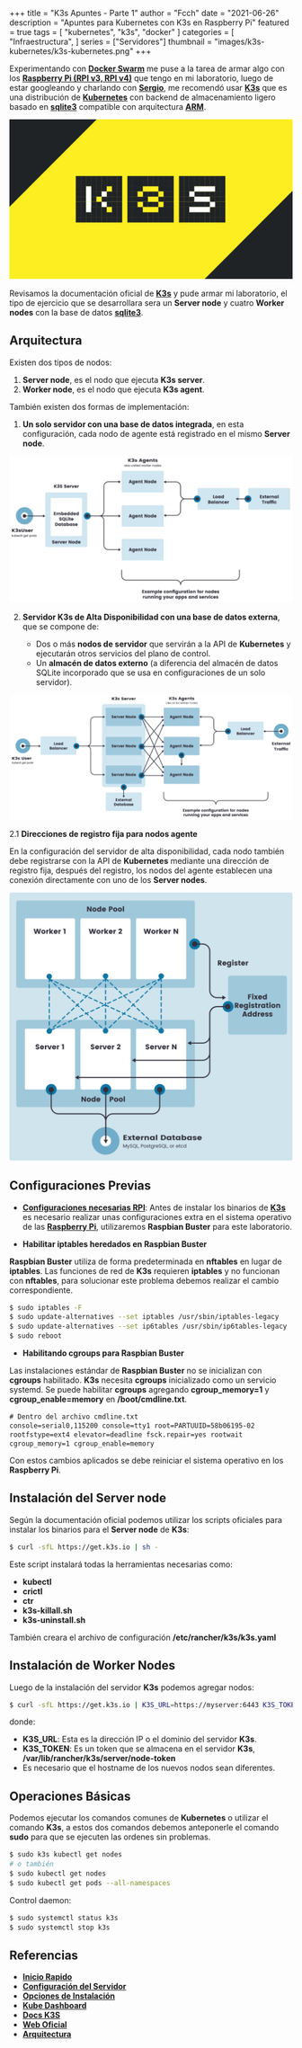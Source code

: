 +++
title = "K3s Apuntes - Parte 1"
author = "Fcch"
date = "2021-06-26"
description = "Apuntes para Kubernetes con K3s en Raspberry Pi"
featured = true
tags = [
    "kubernetes",
    "k3s",
    "docker"
]
categories = [
    "Infraestructura",
]
series = ["Servidores"]
thumbnail = "images/k3s-kubernetes/k3s-kubernetes.png"
+++

Experimentando con [**Docker Swarm**](https://docs.docker.com/engine/swarm/) me puse a la tarea de armar algo con los [**Raspberry Pi (RPI v3, RPI v4)**](https://www.raspberrypi.org/) que tengo en mi laboratorio, luego de estar googleando y charlando con [**Sergio**](https://twitter.com/donkeysharp), me recomendó usar [**K3s**](https://k3s.io/) que es una distribución de [**Kubernetes**](https://kubernetes.io/) con backend de almacenamiento ligero basado en [**sqlite3**](https://www.sqlite.org/index.html) compatible con arquitectura [**ARM**](https://en.wikipedia.org/wiki/ARM_architecture).

<!--more-->

![](/images/k3s-kubernetes/k3s-kubernetes.png)

Revisamos la documentación oficial de [**K3s**](https://rancher.com/docs/k3s/latest/en/) y pude armar mi laboratorio, el tipo de ejercicio que se desarrollara sera un **Server node** y cuatro **Worker nodes** con la  base de datos [**sqlite3**](https://www.sqlite.org/index.html).

## Arquitectura

Existen dos tipos de nodos:

1. **Server node**, es el nodo que ejecuta **K3s server**.
2. **Worker node**, es el nodo que ejecuta **K3s agent**.

También existen dos formas de implementación:

1. **Un solo servidor con una base de datos integrada**, en esta configuración, cada nodo de agente está registrado en el mismo **Server node**.

![](/images/k3s-kubernetes/k3s-architecture-single-server.png)

2. **Servidor K3s de Alta Disponibilidad con una base de datos externa**, que se compone de:

   - Dos o más **nodos de servidor** que servirán a la API de **Kubernetes** y ejecutarán otros servicios del plano de control.
   - Un **almacén de datos externo** (a diferencia del almacén de datos SQLite incorporado que se usa en configuraciones de un solo servidor).

![](/images/k3s-kubernetes/k3s-architecture-ha-server.png)

2.1 **Direcciones de registro fija para nodos agente**

En la configuración del servidor de alta disponibilidad, cada nodo también debe registrarse con la API de **Kubernetes** mediante una dirección de registro fija, después del registro, los nodos del agente establecen una conexión directamente con uno de los **Server nodes**.

![](/images/k3s-kubernetes/k3s-production-setup.svg)

## Configuraciones Previas

- [**Configuraciones necesarias RPI**](https://rancher.com/docs/k3s/latest/en/advanced/#enabling-legacy-iptables-on-raspbian-buster): Antes de instalar los binarios de [**K3s**](https://k3s.io/) es necesario realizar unas configuraciones extra en el sistema operativo de las [**Raspberry Pi**](https://www.raspberrypi.org/), utilizaremos **Raspbian Buster** para este laboratorio.

- **Habilitar iptables heredados en Raspbian Buster**

**Raspbian Buster** utiliza de forma predeterminada en **nftables** en lugar de **iptables**. Las funciones de red de **K3s** requieren **iptables** y no funcionan con **nftables**, para solucionar este problema debemos realizar el cambio correspondiente.

```bash
$ sudo iptables -F
$ sudo update-alternatives --set iptables /usr/sbin/iptables-legacy
$ sudo update-alternatives --set ip6tables /usr/sbin/ip6tables-legacy
$ sudo reboot
```

- **Habilitando cgroups para Raspbian Buster**

Las instalaciones estándar de **Raspbian Buster** no se inicializan con **cgroups** habilitado. **K3s** necesita **cgroups** inicializado como un servicio systemd. Se puede habilitar **cgroups** agregando **cgroup_memory=1** y **cgroup_enable=memory** en **/boot/cmdline.txt**.

```text
# Dentro del archivo cmdline.txt
console=serial0,115200 console=tty1 root=PARTUUID=58b06195-02 rootfstype=ext4 elevator=deadline fsck.repair=yes rootwait cgroup_memory=1 cgroup_enable=memory
```

Con estos cambios aplicados se debe reiniciar el sistema operativo en los **Raspberry Pi**.

## Instalación del Server node

Según la documentación oficial podemos utilizar los scripts oficiales para instalar los binarios para el **Server node** de **K3s**:

```bash
$ curl -sfL https://get.k3s.io | sh -
```

Este script instalará todas la herramientas necesarias como: 

- **kubectl**
- **crictl**
- **ctr**
- **k3s-killall.sh**
- **k3s-uninstall.sh**

También creara el archivo de configuración **/etc/rancher/k3s/k3s.yaml**

## Instalación de Worker Nodes

Luego de la instalación del servidor **K3s** podemos agregar nodos: 

```bash
$ curl -sfL https://get.k3s.io | K3S_URL=https://myserver:6443 K3S_TOKEN=mynodetoken sh -
```

donde:

- **K3S_URL**: Esta es la dirección IP o el dominio del servidor **K3s**.
- **K3S_TOKEN**: Es un token que se almacena en el servidor **K3s**, **/var/lib/rancher/k3s/server/node-token**
- Es necesario que el hostname de los nuevos nodos sean diferentes.

## Operaciones Básicas

Podemos ejecutar los comandos comunes de **Kubernetes** o utilizar el comando **K3s**, a estos dos comandos debemos anteponerle el comando **sudo** para que se ejecuten las ordenes sin problemas.

```bash
$ sudo k3s kubectl get nodes
# o también
$ sudo kubectl get nodes
$ sudo kubectl get pods --all-namespaces
```

Control daemon:

```bash
$ sudo systemctl status k3s
$ sudo systemctl stop k3s
```

## Referencias

- [**Inicio Rapido**](https://rancher.com/docs/k3s/latest/en/quick-start/)
- [**Configuración del Servidor**](https://rancher.com/docs/k3s/latest/en/installation/install-options/server-config/)
- [**Opciones de Instalación**](https://rancher.com/docs/k3s/latest/en/installation/install-options/)
- [**Kube Dashboard**](https://rancher.com/docs/k3s/latest/en/installation/kube-dashboard/)
- [**Docs K3S**](https://rancher.com/docs/)
- [**Web Oficial**](https://k3s.io/)
- [**Arquitectura**](https://rancher.com/docs/k3s/latest/en/architecture/)
